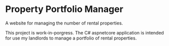 # Property Portfolio Manager
A website for managing the number of rental properties.

This project is work-in-porgress.
The C# aspnetcore application is intended for use my landlords to manage a portfolio of rental properties.
